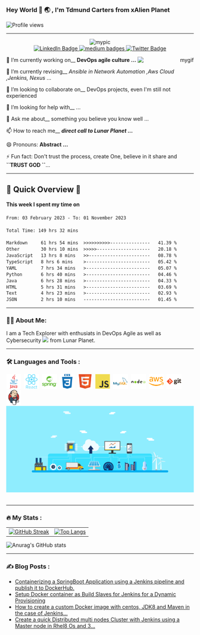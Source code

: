 ### Hey World  👋 :earth_asia: , I'm Tdmund Carters from xAlien Planet 
![Profile views](https://gpvc.arturio.dev/Tcarters)

- - -

<div id="header" align="center">
    <img src="https://media.giphy.com/media/4KkSbPnZ5Skec/giphy.gif"  alt="mypic" width="140"/>
    <div id="badges">
        <a href="https://www.linkedin.com/in/edmond-a-b-tchamie-b65995188/"> 
            <img src="https://img.shields.io/badge/LinkedIn-blue?style=for-the-badge&logo=linkedin&logoColor=white" alt="LinkedIn Badge"/>
        </a>
        <a href="https://medium.com/@tchamieedmond">
            <img src="https://img.shields.io/badge/Medium-12100E?style=for-the-badge&logo=medium&logoColor=white" alt="medium badges" />
        </a>
        <a href="https://twitter.com/Tdmund_">
            <img src="https://img.shields.io/badge/Twitter-blue?style=for-the-badge&logo=twitter&logoColor=white" alt="Twitter Badge" />
        </a>
    </div>
</div>


<div >
<!-- align="center"> -->

<div align="right">
  <img align="right" alt="mygif" src="https://media.giphy.com/media/dWesBcTLavkZuG35MI/giphy.gif" width="30%" height="50%"/>
</div>

<!-- <div align="left"> -->
<!-- <div align="left"> -->
<!-- <p align="left">   -->
    
<p align="left">🔭 I’m currently working on__ <strong> DevOps agile culture ...</strong></p>
<p align="left">🌱 I’m currently revising__ <em> Ansible in Network Automation ,Aws Cloud ,Jenkins, Nexus </em>...</p>
<p align="left">👯 I’m looking to collaborate on__ DevOps projects, even I'm still not experienced </p>
<p align="left">🤔 I’m looking for help with__  ... </p>
<p align="left">💬 Ask me about__ something you believe you know well ... </p>
<p align="left">📫 How to reach me__ <strong><i>direct call to Lunar Planet ...</i></strong></p>
<p align="left">😄 Pronouns: <strong>Abstract ...</strong> </p>
<p align="left">⚡ Fun fact: Don't trust the process, create One, believe in it share and <strong>``TRUST GOD ``</strong>...</p>
    
    
<!-- </p> -->
<!-- </div> -->
</div>

- - -

## :memo: Quick Overview :memo:
#### This week I spent my time on

<!--START_SECTION:waka-->

```txt
From: 03 February 2023 - To: 01 November 2023

Total Time: 149 hrs 32 mins

Markdown     61 hrs 54 mins  >>>>>>>>>>---------------   41.39 %
Other        30 hrs 10 mins  >>>>>--------------------   20.18 %
JavaScript   13 hrs 8 mins   >>-----------------------   08.78 %
TypeScript   8 hrs 6 mins    >------------------------   05.42 %
YAML         7 hrs 34 mins   >------------------------   05.07 %
Python       6 hrs 40 mins   >------------------------   04.46 %
Java         6 hrs 28 mins   >------------------------   04.33 %
HTML         5 hrs 31 mins   >------------------------   03.69 %
Text         4 hrs 23 mins   >------------------------   02.93 %
JSON         2 hrs 10 mins   -------------------------   01.45 %
```

<!--END_SECTION:waka-->


- - -

### :man_technologist: About Me:

I am a Tech Explorer with enthusiats in DevOps Agile as well as Cybersecurity <img src="https://media.giphy.com/media/3o6wrAeJMzl9gsJP8I/giphy.gif" width="40" /> from Lunar Planet.



- - -

### :hammer_and_wrench: Languages and Tools :

<div>
  <img src="https://github.com/devicons/devicon/blob/master/icons/java/java-original-wordmark.svg" title="Java" alt="Java" width="40" height="40"/>&nbsp;
  <img src="https://github.com/devicons/devicon/blob/master/icons/react/react-original-wordmark.svg" title="React" alt="React" width="40" height="40"/>&nbsp;
  <img src="https://github.com/devicons/devicon/blob/master/icons/spring/spring-original-wordmark.svg" title="Spring" alt="Spring" width="40" height="40"/>&nbsp;
  <!-- <img src="https://github.com/devicons/devicon/blob/master/icons/materialui/materialui-original.svg" title="Material UI" alt="Material UI" width="40" height="40"/>&nbsp; -->
  <!-- <img src="https://github.com/devicons/devicon/blob/master/icons/flutter/flutter-original.svg" title="Flutter" alt="Flutter" width="40" height="40"/>&nbsp; -->
  <!-- <img src="https://github.com/devicons/devicon/blob/master/icons/redux/redux-original.svg" title="Redux" alt="Redux " width="40" height="40"/>&nbsp; -->
  <img src="https://github.com/devicons/devicon/blob/master/icons/css3/css3-plain-wordmark.svg"  title="CSS3" alt="CSS" width="40" height="40"/>&nbsp;
  <img src="https://github.com/devicons/devicon/blob/master/icons/html5/html5-original.svg" title="HTML5" alt="HTML" width="40" height="40"/>&nbsp;
  <img src="https://github.com/devicons/devicon/blob/master/icons/javascript/javascript-original.svg" title="JavaScript" alt="JavaScript" width="40" height="40"/>&nbsp;
  <!-- <img src="https://github.com/devicons/devicon/blob/master/icons/firebase/firebase-plain-wordmark.svg" title="Firebase" alt="Firebase" width="40" height="40"/>&nbsp; -->
  <!-- <img src="https://github.com/devicons/devicon/blob/master/icons/gatsby/gatsby-original.svg" title="Gatsby"  alt="Gatsby" width="40" height="40"/>&nbsp; -->
  <img src="https://github.com/devicons/devicon/blob/master/icons/mysql/mysql-original-wordmark.svg" title="MySQL"  alt="MySQL" width="40" height="40"/>&nbsp;
  <img src="https://github.com/devicons/devicon/blob/master/icons/nodejs/nodejs-original-wordmark.svg" title="NodeJS" alt="NodeJS" width="40" height="40"/>&nbsp;
  <img src="https://github.com/devicons/devicon/blob/master/icons/amazonwebservices/amazonwebservices-plain-wordmark.svg" title="AWS" alt="AWS" width="40" height="40"/>&nbsp;
  <img src="https://github.com/devicons/devicon/blob/master/icons/git/git-original-wordmark.svg" title="Git" **alt="Git" width="40" height="40"/>
  <img src="https://github.com/devicons/devicon/blob/master/icons/jenkins/jenkins-original.svg" title="Jenkins" alt="jenkins" width="40" height="40"/>&nbsp;
    

  <div align="right">
    <img src="https://github.com/Tcarters/Tcarters/blob/master/pics/pipeline.gif" alt="mypipeline" width="600"/>
  </div>
  <br/>
    


</div>



- - -

### :fire: My Stats :

<!-- ![Profile views](https://gpvc.arturio.dev/Tcarters) -->
<!-- ![Profile viewsk](https://hits.dwyl.com/Tcarters/Tcarters.svg)](https://hits.dwyl.com/Tcarters/Tcarters) -->
<!-- ![Visitor Count](https://profile-counter.glitch.me/{Tcarters}/count.svg) -->

|       |       |
|-------|-------|
|[![GitHub Streak](http://github-readme-streak-stats.herokuapp.com?user=Tcarters&theme=dark&background=000000)](https://git.io/streak-stats)| [![Top Langs](https://github-readme-stats.vercel.app/api/top-langs/?username=Tcarters&layout=compact&theme=vision-friendly-dark)](https://github.com/anuraghazra/github-readme-stats)     |

<!-- <div> -->
<!-- <div align="left"> -->

<!-- [![GitHub Streak](http://github-readme-streak-stats.herokuapp.com?user=Tcarters&theme=dark&background=000000)](https://git.io/streak-stats) -->
<!-- <img src="http://github-readme-streak-stats.herokuapp.com?user=Tcarters&theme=dark&background=000000" width="50%" height="45%" alt="streak" /> -->
<!-- </div> -->

<!-- <div align="right"> -->
<!-- [![Top Langs](https://github-readme-stats.vercel.app/api/top-langs/?username=Tcarters&layout=compact&theme=vision-friendly-dark)](https://github.com/anuraghazra/github-readme-stats) -->
<!-- <img src="https://github-readme-stats.vercel.app/api/top-langs/?username=Tcarters&layout=compact&theme=vision-friendly-dark" width="50%" height="45%" /> -->
<!-- </div> -->
    
<!-- </div> -->
 
![Anurag's GitHub stats](https://github-readme-stats.vercel.app/api?username=Tcarters&show_icons=true&theme=radical)
<!-- <img width="45%" height="45%" src="https://github-readme-stats.vercel.app/api?username=Tcarters&show_icons=true&theme=radical" alt="Github Stars" />
 -->

- - -

### :writing_hand: Blog Posts :

<!-- BLOG-POST-LIST:START -->
- [Containerizing a SpringBoot Application using a Jenkins pipeline and publish it to DockerHub.](https://tchamieedmond.medium.com/containerizing-a-springboot-application-using-a-jenkins-pipeline-and-publish-it-to-dockerhub-26270e041740?source=rss-3a631de28a0e------2)
- [Setup Docker container as Build Slaves for Jenkins for a Dynamic Provisioning](https://tchamieedmond.medium.com/setup-docker-container-as-build-slaves-for-jenkins-for-a-dynamic-provisioning-769d95d7ee0d?source=rss-3a631de28a0e------2)
- [How to create a custom Docker image with centos, JDK8 and  Maven in the case of Jenkins…](https://tchamieedmond.medium.com/how-to-create-a-custom-docker-image-with-centos-jdk8-and-maven-in-the-case-of-jenkins-6f28a4628b3c?source=rss-3a631de28a0e------2)
- [Create a quick Distributed multi nodes Cluster with Jenkins using a Master node in Rhel8 Os and 3…](https://tchamieedmond.medium.com/create-a-quick-distributed-multi-nodes-cluster-with-jenkins-using-a-master-node-in-rhel8-os-and-3-fe62caf2b340?source=rss-3a631de28a0e------2)
<!-- BLOG-POST-LIST:END -->



<!--
**Tcarters/Tcarters** is a ✨ _special_ ✨ repository because its `README.md` (this file) appears on your GitHub profile.

Here are some ideas to get you started:

-->
